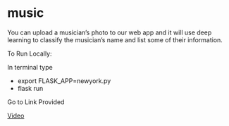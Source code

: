 # music
You can upload a musician’s photo to our web app and it will use deep learning to classify the musician’s name and list some of their information.

To Run Locally:

In terminal type 
- export FLASK_APP=newyork.py
- flask run
                 
Go to Link Provided

[Video](https://drive.google.com/open?id=1vj61gqJ70pKtjS5V8081_qJy_rQNt6cT)

